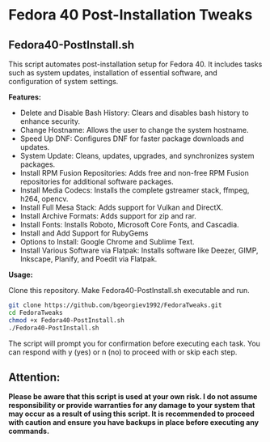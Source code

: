 # Fedora 40 Post-Installation Tweaks

## Fedora40-PostInstall.sh
This script automates post-installation setup for Fedora 40. It includes tasks such as system updates, installation of essential software, and configuration of system settings.

**Features:**

- Delete and Disable Bash History: Clears and disables bash history to enhance security.
- Change Hostname: Allows the user to change the system hostname.
- Speed Up DNF: Configures DNF for faster package downloads and updates.
- System Update: Cleans, updates, upgrades, and synchronizes system packages.
- Install RPM Fusion Repositories: Adds free and non-free RPM Fusion repositories for additional software packages.
- Install Media Codecs: Installs the complete gstreamer stack, ffmpeg, h264, opencv.
- Install Full Mesa Stack: Adds support for Vulkan and DirectX.
- Install Archive Formats: Adds support for zip and rar.
- Install Fonts: Installs Roboto, Microsoft Core Fonts, and Cascadia.
- Install and Add Support for RubyGems
- Options to Install: Google Chrome and Sublime Text.
- Install Various Software via Flatpak: Installs software like Deezer, GIMP, Inkscape, Planify, and Poedit via Flatpak.

**Usage:**

Clone this repository. Make Fedora40-PostInstall.sh executable and run.

```bash
git clone https://github.com/bgeorgiev1992/FedoraTweaks.git
cd FedoraTweaks 
chmod +x Fedora40-PostInstall.sh
./Fedora40-PostInstall.sh
```

The script will prompt you for confirmation before executing each task. You can respond with y (yes) or n (no) to proceed with or skip each step.

## Attention:

**Please be aware that this script is used at your own risk. I do not assume responsibility or provide warranties for any damage to your system that may occur as a result of using this script. It is recommended to proceed with caution and ensure you have backups in place before executing any commands.**
